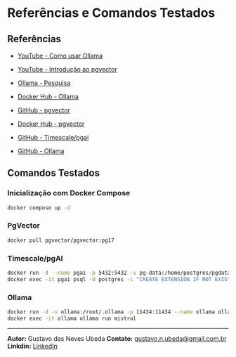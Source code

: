 # Referências e Comandos Testados

## Referências

- [YouTube - Como usar Ollama](https://www.youtube.com/watch?v=80w4GVlp_qY)
- [YouTube - Introdução ao pgvector](https://www.youtube.com/watch?v=8KFE_4fvXG4)

- [Ollama - Pesquisa](https://ollama.com/search)
- [Docker Hub - Ollama](https://hub.docker.com/r/ollama/ollama)

- [GitHub - pgvector](https://github.com/pgvector/pgvector)
- [Docker Hub - pgvector](https://hub.docker.com/r/pgvector/pgvector)

- [GitHub - Timescale/pgai](https://github.com/timescale/pgai)
- [GitHub - Ollama](https://github.com/ollama/ollama)

## Comandos Testados

### Inicialização com Docker Compose
```bash
docker compose up -d
```

### PgVector
```bash
docker pull pgvector/pgvector:pg17
```

### Timescale/pgAI
```bash
docker run -d --name pgai -p 5432:5432 -v pg-data:/home/postgres/pgdata/data -e POSTGRES_PASSWORD=password timescale/timescaledb-ha:pg17
docker exec -it pgai psql -U postgres -c "CREATE EXTENSION IF NOT EXISTS ai CASCADE;"
```

### Ollama
```bash
docker run -d -v ollama:/root/.ollama -p 11434:11434 --name ollama ollama/ollama
docker exec -it ollama ollama run mistral
```

---

**Autor:** Gustavo das Neves Ubeda 
**Contato:** [gustavo.n.ubeda@gmail.com.br](mailto:gustavo.n.ubeda@gmail.com.br)
**Linkdin:** [LinkedIn](https://www.linkedin.com/in/gustavoubeda/)
